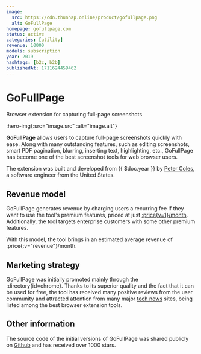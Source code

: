 ```yaml
---
image:
  src: https://cdn.thunhap.online/product/gofullpage.png
  alt: GoFullPage
homepage: gofullpage.com
status: active
categories: [utility]
revenue: 10000
models: subscription
year: 2019
hashtags: [b2c, b2b]
publishedAt: 1711624459462
---
```


# GoFullPage

Browser extension for capturing full-page screenshots

:hero-img{:src="image.src" :alt="image.alt"}

__GoFullPage__ allows users to capture full-page screenshots quickly with ease. Along with many outstanding features, such as editing screenshots, smart PDF pagination, blurring, inserting text, highlighting, etc., GoFullPage has become one of the best screenshot tools for web browser users.

The extension was built and developed from {{ $doc.year }} by [Peter Coles](https://twitter.com/lethys), a software engineer from the United States.

## Revenue model

GoFullPage generates revenue by charging users a recurring fee if they want to use the tool's premium features, priced at just [:price{v=1}/month](https://gofullpage.com/premium). Additionally, the tool targets enterprise customers with some other premium features.

With this model, the tool brings in an estimated average revenue of :price{:v="revenue"}/month.

## Marketing strategy

GoFullPage was initially promoted mainly through the :directory{id=chrome}. Thanks to its superior quality and the fact that it can be used for free, the tool has received many positive reviews from the user community and attracted attention from many major [tech news](https://gofullpage.com/press) sites, being listed among the best browser extension tools.

## Other information

The source code of the initial versions of GoFullPage was shared publicly on [Github](https://github.com/mrcoles/full-page-screen-capture-chrome-extension) and has received over 1000 stars.
